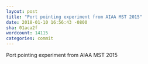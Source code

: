 ```yaml
---
layout: post
title: "Port pointing experiment from AIAA MST 2015"
date: 2018-01-10 16:56:43 -0800
sha: 01aca2f
wordcount: 14115
categories: commit
---
```

Port pointing experiment from AIAA MST 2015

